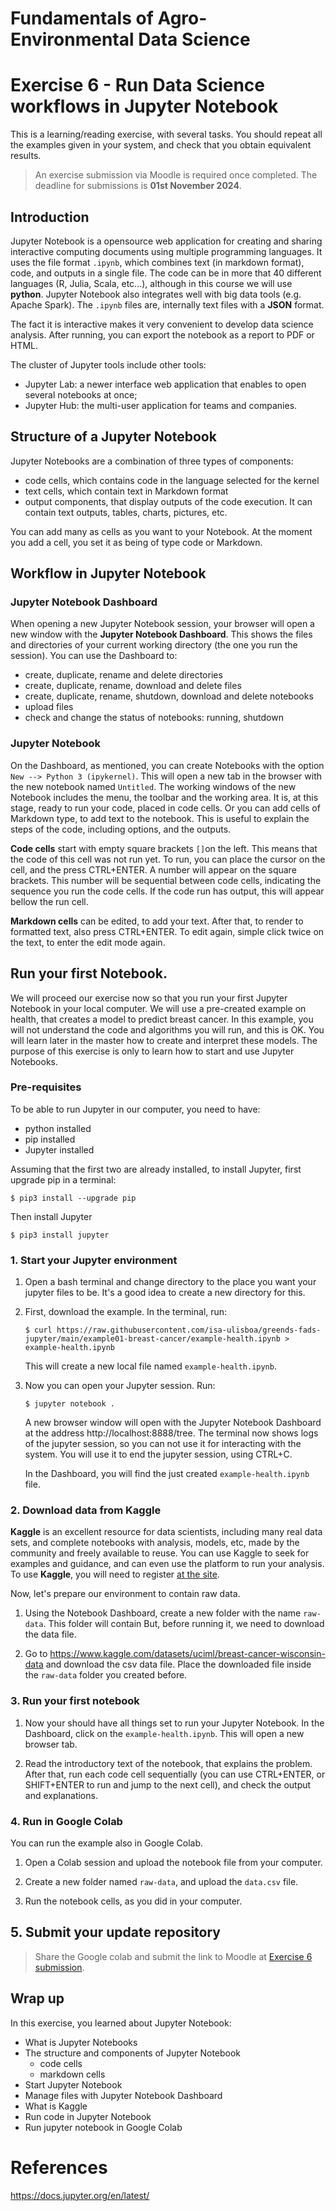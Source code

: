# Fundamentals of Agro-Environmental Data Science

# Exercise 6 - Run Data Science workflows in Jupyter Notebook 

This is a learning/reading exercise, with several tasks. You should repeat all 
the examples given in your system, and check that you obtain equivalent results.

> An exercise submission via Moodle is required once completed. The deadline for submissions is **01st November 2024**.


## Introduction

Jupyter Notebook is a opensource web application for creating and sharing interactive
computing documents using multiple programming languages. It uses the file format
`.ipynb`, which combines text (in markdown format), code, and outputs in a single 
file. The code can be in more that 40 different languages (R, Julia, Scala, etc...), 
although in this course we will use **python**. Jupyter Notebook also integrates 
well with big data tools (e.g. Apache Spark). The `.ipynb` files are, internally 
text files with a **JSON** format.

The fact it is interactive makes it very convenient to develop data science analysis.
After running, you can export the notebook as a report to PDF or HTML.

The cluster of Jupyter tools include other tools:
- Jupyter Lab: a newer interface web application that enables to open several notebooks 
at once;
- Jupyter Hub: the multi-user application for teams and companies.

## Structure of a Jupyter Notebook

Jupyter Notebooks are a combination of three types of components:
- code cells, which contains code in the language selected for the kernel
- text cells, which contain text in Markdown format
- output components, that display outputs of the code execution. It can contain 
text outputs, tables, charts, pictures, etc.

You can add many as cells as you want to your Notebook. At the moment you add a 
cell, you set it as being of type code or Markdown.

## Workflow in Jupyter Notebook

### Jupyter Notebook Dashboard
When opening a new Jupyter Notebook session, your browser will open a new window 
with the **Jupyter Notebook Dashboard**. This shows the files and directories of your 
current working directory (the one you run the session). You can use the Dashboard to:
- create, duplicate, rename and delete directories
- create, duplicate, rename, download and delete files
- create, duplicate, rename, shutdown, download and delete notebooks
- upload files
- check and change the status of notebooks: running, shutdown

### Jupyter Notebook

On the Dashboard, as mentioned, you can create Notebooks with the option 
`New --> Python 3 (ipykernel)`. This will open a new tab in the browser with the 
new notebook named `Untitled`. The working windows of the new Notebook includes 
the menu, the toolbar and the working area. It is, at this stage, ready to run 
your code, placed in code cells. Or you can add cells of Markdown type, to add 
text to the notebook. This is useful to explain the steps of the code, including 
options, and the outputs.

**Code cells** start with empty square brackets `[]`on the left. This means that the 
code of this cell was not run yet. To run, you can place the cursor on the cell, 
and the press CTRL+ENTER. A number will appear on the square brackets. This number
will be sequential between code cells, indicating the sequence you run the code
cells. If the code run has output, this will appear bellow the run cell.

**Markdown cells** can be edited, to add your text. After that, to render to formatted
text, also press CTRL+ENTER. To edit again, simple click twice on the text, to 
enter the edit mode again.

## Run your first Notebook. 

We will proceed our exercise now so that you run your first Jupyter Notebook in 
your local computer. We will use a pre-created example on health, that creates 
a model to predict breast cancer. In this example, you will not understand the code
and algorithms you will run, and this is OK. You will learn later in the master
how to create and interpret these models. The purpose of this exercise is only
to learn how to start and use Jupyter Notebooks.

### Pre-requisites

To be able to run Jupyter in our computer, you need to have:
- python installed
- pip installed
- Jupyter installed

Assuming that the first two are already installed, to install Jupyter, first 
upgrade pip in a terminal:
```
$ pip3 install --upgrade pip
```
Then install Jupyter
```
$ pip3 install jupyter
```

### 1. Start your Jupyter environment

1. Open a bash terminal and change directory to the place you want your jupyter 
files to be. It's a good idea to create a new directory for this.

2. First, download the example. In the terminal, run:
   ```
   $ curl https://raw.githubusercontent.com/isa-ulisboa/greends-fads-jupyter/main/example01-breast-cancer/example-health.ipynb > example-health.ipynb
   ```
   This will create a new local file named `example-health.ipynb`.

3. Now you can open your Jupyter session. Run:
   ```
   $ jupyter notebook .
   ```
   A new browser window will open with the Jupyter Notebook Dashboard at the 
   address http://localhost:8888/tree. 
   The terminal now shows logs of the jupyter session, so you can not use it for 
   interacting with the system. You will use it to end the jupyter session, using CTRL+C.

   In the Dashboard, you will find the just created `example-health.ipynb` file.

### 2. Download data from Kaggle

**Kaggle** is an excellent resource for data scientists, including many real data 
sets, and complete notebooks with analysis, models, etc, made by the community 
and freely available to reuse. You can use Kaggle to seek for examples and guidance, 
and can even use the platform to run your analysis. To use **Kaggle**, you will 
need to register [at the site](https://www.kaggle.com). 

Now, let's prepare our environment to contain raw data. 

1. Using the Notebook Dashboard, create a new folder with the name `raw-data`. This 
folder will contain  But, before running it, we need to download the data file. 

2. Go to
https://www.kaggle.com/datasets/uciml/breast-cancer-wisconsin-data and download 
the csv data file. Place the downloaded file inside the `raw-data` folder you created before. 

### 3. Run your first notebook

1. Now your should have all things set to run your Jupyter Notebook. In the Dashboard,
click on the `example-health.ipynb`. This will open a new browser tab.

2. Read the introductory text of the notebook, that explains the problem. After 
that, run each code cell sequentially (you can use CTRL+ENTER, or SHIFT+ENTER to 
run and jump to the next cell), and check the output and explanations.

### 4. Run in Google Colab

You can run the example also in Google Colab.

1. Open a Colab session and upload the notebook file from your computer.

2. Create a new folder named `raw-data`, and upload the `data.csv` file.

3. Run the notebook cells, as you did in your computer.

## 5. Submit your update repository
> Share the Google colab and submit the link to Moodle at [Exercise 6 submission](https://elearning.ulisboa.pt/mod/assign/view.php?id=476839).


## Wrap up
In this exercise, you learned about Jupyter Notebook:
- What is Jupyter Notebooks
- The structure and components of Jupyter Notebook
  - code cells
  - markdown cells
- Start Jupyter Notebook
- Manage files with Jupyter Notebook Dashboard
- What is Kaggle 
- Run code in Jupyter Notebook
- Run jupyter notebook in Google Colab

# References
https://docs.jupyter.org/en/latest/  










